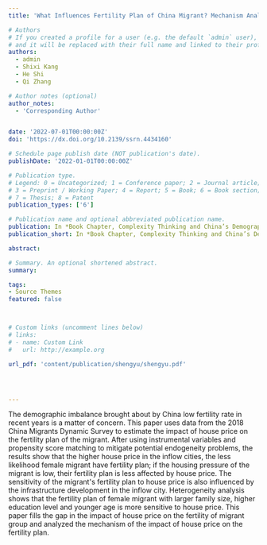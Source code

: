 ```yaml
---
title: 'What Influences Fertility Plan of China Migrant? Mechanism Analysis Based on House Price Perspective'

# Authors
# If you created a profile for a user (e.g. the default `admin` user), write the username (folder name) here
# and it will be replaced with their full name and linked to their profile.
authors:
  - admin
  - Shixi Kang
  - He Shi
  - Qi Zhang

# Author notes (optional)
author_notes:
  - 'Corresponding Author'


date: '2022-07-01T00:00:00Z'
doi: 'https://dx.doi.org/10.2139/ssrn.4434160'

# Schedule page publish date (NOT publication's date).
publishDate: '2022-01-01T00:00:00Z'

# Publication type.
# Legend: 0 = Uncategorized; 1 = Conference paper; 2 = Journal article;
# 3 = Preprint / Working Paper; 4 = Report; 5 = Book; 6 = Book section;
# 7 = Thesis; 8 = Patent
publication_types: ['6']

# Publication name and optional abbreviated publication name.
publication: In *Book Chapter, Complexity Thinking and China’s Demography Within and Beyond Mainland China, edited by Armando Aliu, Springer Nature*
publication_short: In *Book Chapter, Complexity Thinking and China’s Demography Within and Beyond Mainland China*

abstract: 

# Summary. An optional shortened abstract.
summary: 

tags:
- Source Themes
featured: false



# Custom links (uncomment lines below)
# links:
# - name: Custom Link
#   url: http://example.org

url_pdf: 'content/publication/shengyu/shengyu.pdf'




---
```


The demographic imbalance brought about by China low fertility rate in recent years is a matter of concern. This paper uses data from the 2018 China Migrants Dynamic Survey to estimate the impact of house price on the fertility plan of the migrant. After using instrumental variables and propensity score matching to mitigate potential endogeneity problems, the results show that the higher house price in the inflow cities, the less likelihood female migrant have fertility plan; if the housing pressure of the migrant is low, their fertility plan is less affected by house price. The sensitivity of the migrant's fertility plan to house price is also influenced by the infrastructure development in the inflow city. Heterogeneity analysis shows that the fertility plan of female migrant with larger family size, higher education level and younger age is more sensitive to house price. This paper fills the gap in the impact of house price on the fertility of migrant group and analyzed the mechanism of the impact of house price on the fertility plan.
